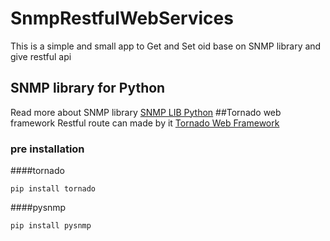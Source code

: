 # SnmpRestfulWebServices
This is a simple and small app to Get and Set oid base on SNMP library and give restful api
## SNMP library for Python
Read more about SNMP library <a href="http://pysnmp.sourceforge.net/">SNMP LIB Python</a>
##Tornado web framework
Restful route can made by it <a href="http://www.tornadoweb.org">Tornado Web Framework</a>
### pre installation
####tornado
```
pip install tornado
```
####pysnmp
```
pip install pysnmp
```




